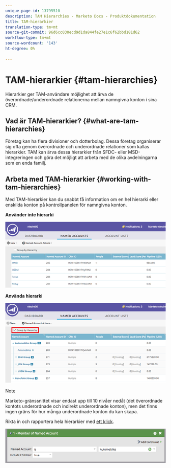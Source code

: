 ```yaml
---
unique-page-id: 13795510
description: TAM Hierarchies - Marketo Docs - Produktdokumentation
title: TAM-hierarkier
translation-type: tm+mt
source-git-commit: 96d6cc030ecd9d1da844fe27e1c6f62bbd181d62
workflow-type: tm+mt
source-wordcount: '143'
ht-degree: 0%

---
```



# TAM-hierarkier {#tam-hierarchies}

Hierarkier ger TAM-användare möjlighet att ärva de överordnade/underordnade relationerna mellan namngivna konton i sina CRM.

## Vad är TAM-hierarkier? {#what-are-tam-hierarchies}

Företag kan ha flera divisioner och dotterbolag. Dessa företag organiserar sig ofta genom överordnade och underordnade relationer som kallas hierarkier. TAM kan ärva dessa hierarkier från SFDC- eller MSD-integreringen och göra det möjligt att arbeta med de olika avdelningarna som en enda familj.

## Arbeta med TAM-hierarkier {#working-with-tam-hierarchies}

Med TAM-hierarkier kan du snabbt få information om en hel hierarki eller enskilda konton på kontrollpanelen för namngivna konton.

**Använder inte hierarki**

![](assets/before.png)

**Använda hierarki**

![](assets/after.png)

>[!NOTE]
>
>Marketo-gränssnittet visar endast upp till 10 nivåer nedåt (det överordnade kontots underordnade och indirekt underordnade konton), men det finns ingen gräns för hur många underordnade konton du kan skapa.

Rikta in och rapportera hela hierarkier med [ett klick](/help/marketo/product-docs/target-account-management/engage/account-filters.md#member-of-named-account).

![](assets/member.png)
